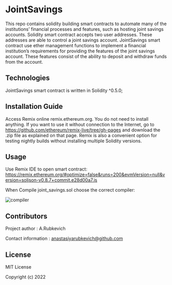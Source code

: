 # JointSavings 

This repo contains solidity building smart contracts to automate many of the institutions’ financial processes and features, such as hosting joint savings accounts. Solidity smart contract accepts two user addresses. These addresses are able to control a joint savings account. JointSavings smart contract use ether management functions to implement a financial institution’s requirements for providing the features of the joint savings account. These features consist of the ability to deposit and withdraw funds from the account.

## Technologies

JointSavings smart contract is written in Solidity ^0.5.0;

## Installation Guide

Access Remix online     remix.ethereum.org.
You do not need to install anything. If you want to use it without connection to the Internet, go to https://github.com/ethereum/remix-live/tree/gh-pages and download the .zip file as explained on that page. Remix is also a convenient option for testing nightly builds without installing multiple Solidity versions.

## Usage

Use Remix IDE to open smart contract:
    https://remix.ethereum.org/#optimize=false&runs=200&evmVersion=null&version=soljson-v0.8.7+commit.e28d00a7.js

When Compile joint_savings.sol choose the correct compiler:


![compiler](https://user-images.githubusercontent.com/94565094/167933858-b28f6ede-9c73-4f6b-8641-38b17f37f607.png)

## Contributors

Project author : A.Rubkevich

Contact information : anastasiyarubkevich@github.com

## License

MIT License

Copyright (c) 2022
